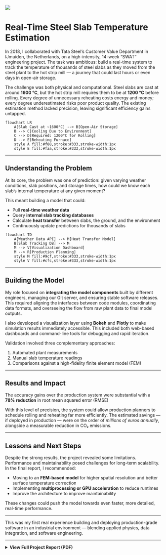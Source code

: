 ![](https://www.en-former.com/wp-content/uploads/2019/05/rwe_enformer_stahl_aus_wasserstoff_1340x590.jpg.webp)

# Real-Time Steel Slab Temperature Estimation

In 2018, I collaborated with Tata Steel’s Customer Value Department in IJmuiden, the Netherlands, on a high-intensity, 14-week “SWAT” engineering project. The task was ambitious: build a real-time system to track the temperature of thousands of steel slabs as they moved from the steel plant to the hot strip mill — a journey that could last hours or even days in open-air storage.

The challenge was both physical and computational. Steel slabs are cast at around **1600 °C**, but the hot strip mill requires them to be at **1200 °C** before rolling. Every degree of unnecessary reheating costs energy and money; every degree underestimated risks poor product quality. The existing estimation method lacked precision, leaving significant efficiency gains untapped.

```mermaid
flowchart LR
    A[Slab Cast at ~1600°C] --> B[Open-Air Storage]
    B --> C[Cooling Due to Environment]
    C --> D[Required: 1200°C for Rolling]
    D --> E[Reheating Furnace]
    style A fill:#f88,stroke:#333,stroke-width:1px
    style E fill:#faa,stroke:#333,stroke-width:1px

```

---

## Understanding the Problem

At its core, the problem was one of prediction: given varying weather conditions, slab positions, and storage times, how could we know each slab’s internal temperature at any given moment?

This meant building a model that could:
- Pull **real-time weather data**
- Query **internal slab tracking databases**
- Calculate **heat transfer** between slabs, the ground, and the environment
- Continuously update predictions for thousands of slabs

```mermaid
flowchart TD
    A[Weather Data API] --> M[Heat Transfer Model]
    B[Slab Tracking DB] --> M
    M --> V[Visualization Dashboard]
    M --> R[Production Planning]
    style M fill:#9cf,stroke:#333,stroke-width:1px
    style V fill:#cfc,stroke:#333,stroke-width:1px
```

---

## Building the Model

My role focused on **integrating the model components** built by different engineers, managing our Git server, and ensuring stable software releases. This required aligning the interfaces between code modules, coordinating data formats, and overseeing the flow from raw plant data to final model outputs.

I also developed a visualization layer using **Bokeh** and **Plotly** to make simulation results immediately accessible. This included both web-based dashboards and command-line tools for debugging and rapid iteration.

Validation involved three complementary approaches:
1. Automated plant measurements
2. Manual slab temperature readings
3. Comparisons against a high-fidelity finite element model (FEM)

---

## Results and Impact

The accuracy gains over the production system were substantial with a **78% reduction** in root mean squared error (RMSE)  

With this level of precision, the system could allow production planners to schedule rolling and reheating far more efficiently. The estimated savings — if deployed in production — were on the order of *millions of euros annually*, alongside a measurable reduction in CO₂ emissions.

---

## Lessons and Next Steps

Despite the strong results, the project revealed some limitations. Performance and maintainability posed challenges for long-term scalability. In the final report, I recommended:

- Moving to an **FEM-based model** for higher spatial resolution and better surface temperature correction
- Implementing **multiprocessing or GPU acceleration** to reduce runtimes
- Improve the architecture to improve maintainability

These changes could push the model towards even faster, more detailed, real-time performance.

---

This was my first real experience building and deploying production-grade software in an industrial environment — blending applied physics, data integration, and software engineering.

---

<details>
  <summary><strong>View Full Project Report (PDF)</strong></summary>
  <iframe 
    src="https://media.licdn.com/dms/document/media/v2/C4D2DAQH0Ktxv9VQ5Cw/profile-treasury-document-pdf-analyzed/profile-treasury-document-pdf-analyzed/0/1583811683388?e=1755734400&v=beta&t=qfkEPxC88MNKtKV2CES7IoK3l38sCQiiSrJHv1K67qM" 
    width="100%" 
    height="600px" 
    style="border:none; margin-top:10px;">
  </iframe>
</details>
